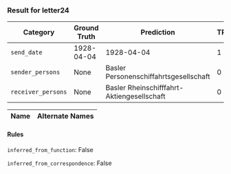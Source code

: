 ### Result for letter24
| Category          | Ground Truth | Prediction | TP | FP | FN |
|------------------|--------------|------------|----|----|----|
| `send_date`        | 1928-04-04 | 1928-04-04 | 1 | 0 | 0 |
| `sender_persons`  | None | Basler Personenschiffahrtsgesellschaft | 0 | 1 | 0 |
| `receiver_persons` | None | Basler Rheinschifffahrt-Aktiengesellschaft | 0 | 1 | 0 |

| Name | Alternate Names |
| --- | --- |

#### Rules
`inferred_from_function`: False

`inferred_from_correspondence`: False

